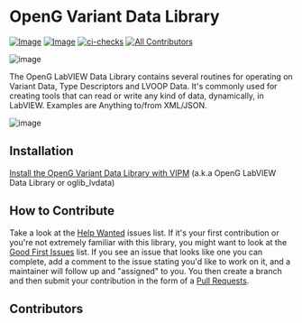 # OpenG Variant Data Library

[![Image](https://www.vipm.io/package/oglib_lvdata/badge.svg?metric=installs)](https://www.vipm.io/package/oglib_lvdata/) [![Image](https://www.vipm.io/package/oglib_lvdata/badge.svg?metric=stars)](https://www.vipm.io/package/oglib_lvdata/)
[![ci-checks](https://github.com/vipm-io/OpenG-Variant-Data-Library/actions/workflows/ci.yml/badge.svg)](https://github.com/vipm-io/OpenG-Variant-Data-Library/actions/workflows/ci.yml)
[![All Contributors](https://img.shields.io/github/all-contributors/vipm-io/OpenG-Variant-Data-Library?color=ee8449&style=flat-square)](#contributors)

![image](https://github.com/vipm-io/OpenG-Variant-Data-Library/assets/381432/e497ca5a-18cb-4a96-b5d3-ea63e0e2b155)

The OpenG LabVIEW Data Library contains several routines for operating on Variant Data, Type Descriptors and LVOOP Data. It's commonly used for creating tools that can read or write any kind of data, dynamically, in LabVIEW. Examples are Anything to/from XML/JSON.

![image](https://github.com/vipm-io/OpenG-Variant-Data-Library/assets/381432/b317046d-0c89-4c62-af94-459dac86783e)

## Installation

[Install the OpenG Variant Data Library with VIPM](https://www.vipm.io/package/oglib_lvdata/) (a.k.a OpenG LabVIEW Data Library or oglib_lvdata)

## How to Contribute

Take a look at the [Help Wanted](https://github.com/vipm-io/OpenG-Variant-Data-Library/issues?q=is%3Aissue+is%3Aopen+label%3A%22help+wanted%22) issues list. If it's your first contribution or you're not extremely familiar with this library, you might want to look at the [Good First Issues](https://github.com/vipm-io/OpenG-Variant-Data-Library/issues?q=is%3Aissue+is%3Aopen+label%3Agood-first-issue) list.  If you see an issue that looks like one you can complete, add a comment to the issue stating you'd like to work on it, and a maintainer will follow up and "assigned" to you. You then create a branch and then submit your contribution in the form of a [Pull Requests](https://github.com/vipm-io/OpenG-Variant-Data-Library/pulls).


## Contributors

<!-- ALL-CONTRIBUTORS-LIST:START - Do not remove or modify this section -->
<!-- prettier-ignore-start -->
<!-- markdownlint-disable -->


<!-- markdownlint-restore -->
<!-- prettier-ignore-end -->

<!-- ALL-CONTRIBUTORS-LIST:END -->
